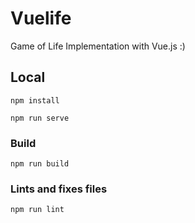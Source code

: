 # Vuelife

Game of Life Implementation with Vue.js :)

## Local
```
npm install

npm run serve
```

### Build
```
npm run build
```

### Lints and fixes files
```
npm run lint
```
